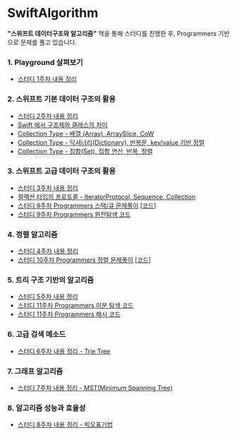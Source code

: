 # SwiftAlgorithm
**"스위프트 데이터구조와 알고리즘"** 책을 통해 스터디를 진행한 후, Programmers 기반으로 문제를 풀고 있습니다.

### 1. Playground 살펴보기
- [스터디 1주차 내용 정리](https://jellysong.tistory.com/79?category=845313)

### 2. 스위프트 기본 데이터 구조의 활용
- [스터디 2주차 내용 정리](https://jellysong.tistory.com/87)
- [Swift 에서 구조체와 클래스의 차이](https://jellysong.tistory.com/88)
- [Collection Type - 배열 (Array), ArraySlice, CoW](https://jellysong.tistory.com/89)
- [Collection Type - 딕셔너리(Dictionary), 반복문, key/value 기반 정렬](https://jellysong.tistory.com/91)
- [Collection Type - 집합(Set), 집합 연산, 반복, 정렬](https://jellysong.tistory.com/92)

### 3. 스위프트 고급 데이터 구조의 활용
- [스터디 3주차 내용 정리](https://jellysong.tistory.com/95?category=845313)
- [컬렉션 타입의 프로토콜 - IteratorProtocol, Sequence, Collection](https://jellysong.tistory.com/94)
- [스터디 9주차 Programmers 스택/큐 문제풀이](https://jellysong.tistory.com/101) [[코드]](https://github.com/songda515/SwiftAlgorithm/tree/main/스택큐)
- [스터디 9주차 Programmers 완전탐색 코드](https://github.com/songda515/SwiftAlgorithm/tree/main/완전탐색)


### 4. 정렬 알고리즘
- [스터디 4주차 내용 정리](https://www.notion.so/jellysong/0536e32c26c74248a946fb55a06ecf5b)
- [스터디 10주차 Programmers 정렬 문제풀이](https://jellysong.tistory.com/104) [[코드]](https://github.com/songda515/SwiftAlgorithm/tree/main/정렬)

### 5. 트리 구조 기반의 알고리즘
- [스터디 5주차 내용 정리](https://www.notion.so/jellysong/29d6b7a4952f4fce836179edee56edc1)
- [스터디 11주차 Programmers 이분 탐색 코드](https://github.com/songda515/SwiftAlgorithm/tree/main/이분탐색)
- [스터디 11주차 Programmers 해시 코드](https://github.com/songda515/SwiftAlgorithm/tree/main/해시)

### 6. 고급 검색 메소드
- [스터디 6주차 내용 정리 - Trie Tree](https://www.notion.so/jellysong/54627087fda54dee8c9e12d68c43fa6e)

### 7. 그래프 알고리즘
- [스터디 7주차 내용 정리 - MST(Minimum Spanning Tree)](https://www.notion.so/jellysong/6b3673865efd4610930e21d4d9406cdd)

### 8. 알고리즘 성능과 효율성
- [스터디 8주차 내용 정리 - 빅오표기법](https://www.notion.so/jellysong/2c384a724b9d430fb42602bc8f85d2e7)
